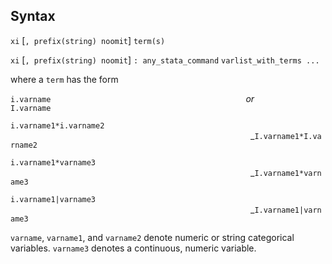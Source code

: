 ## Syntax

`xi` \[`, prefix(string) noomit`\] `term(s)`

`xi` \[`, prefix(string) noomit`\] `: any_stata_command`
`varlist_with_terms ...`

where a `term` has the form

`i.varname`<span style="padding-left: 19.5rem;">_or<span
style="padding-left: 24.0rem;">_`I.varname`

`i.varname1*i.varname2`<span
style="padding-left: 24.0rem;">_`I.varname1*I.varname2`

`i.varname1*varname3`<span
style="padding-left: 24.0rem;">_`I.varname1*varname3`

`i.varname1|varname3`<span
style="padding-left: 24.0rem;">_`I.varname1|varname3`

`varname`, `varname1`, and `varname2` denote numeric or string
categorical variables. `varname3` denotes a continuous, numeric
variable.
